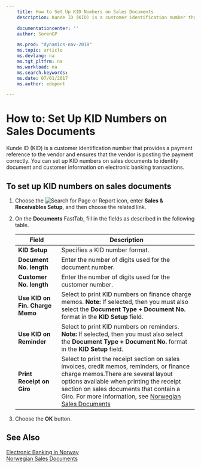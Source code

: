 ```yaml
---
    title: How to Set Up KID Numbers on Sales Documents
    description: Kunde ID (KID) is a customer identification number that provides a payment reference to the vendor and ensures that the vendor is posting the payment correctly.

    documentationcenter: ''
    author: SorenGP

    ms.prod: "dynamics-nav-2018"
    ms.topic: article
    ms.devlang: na
    ms.tgt_pltfrm: na
    ms.workload: na
    ms.search.keywords:
    ms.date: 07/01/2017
    ms.author: edupont

---
```

# How to: Set Up KID Numbers on Sales Documents
Kunde ID (KID) is a customer identification number that provides a payment reference to the vendor and ensures that the vendor is posting the payment correctly. You can set up KID numbers on sales documents to identify document and customer information on electronic banking transactions.  

## To set up KID numbers on sales documents  

1.  Choose the ![Search for Page or Report](../../media/ui-search/search_small.png "Search for Page or Report icon") icon, enter **Sales & Receivables Setup**, and then choose the related link.  
2.  On the **Documents** FastTab, fill in the fields as described in the following table.  

    |Field|Description|  
    |---------------------------------|---------------------------------------|  
    |**KID Setup**|Specifies a KID number format.|  
    |**Document No. length**|Enter the number of digits used for the document number.|  
    |**Customer No. length**|Enter the number of digits used for the customer number.|  
    |**Use KID on Fin. Charge Memo**|Select to print KID numbers on finance charge memos. **Note:**  If selected, then you must also select the **Document Type + Document No.** format in the **KID Setup** field.|  
    |**Use KID on Reminder**|Select to print KID numbers on reminders. **Note:**  If selected, then you must also select the **Document Type + Document No.** format in the **KID Setup** field.|  
    |**Print Receipt on Giro**|Select to print the receipt section on sales invoices, credit memos, reminders, or finance charge memos.There are several layout options available when printing the receipt section on sales documents that contain a Giro. For more information, see [Norwegian Sales Documents](norwegian-sales-documents.md)|  

3.  Choose the **OK** button.  

## See Also  
 [Electronic Banking in Norway](electronic-banking-in-norway.md)   
 [Norwegian Sales Documents](norwegian-sales-documents.md)

